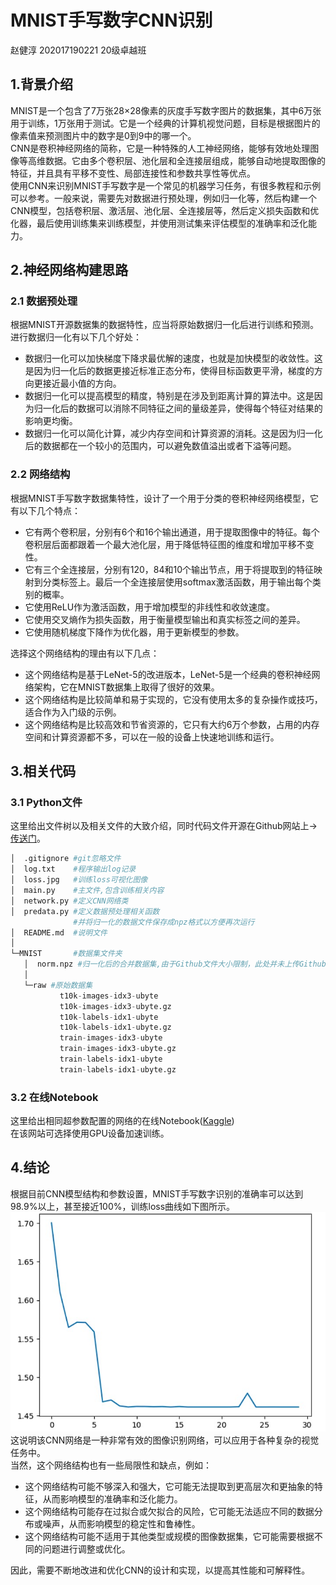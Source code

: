 # MNIST手写数字CNN识别
赵健淳 202017190221 20级卓越班
## 1.背景介绍
MNIST是一个包含了7万张28×28像素的灰度手写数字图片的数据集，其中6万张用于训练，1万张用于测试。它是一个经典的计算机视觉问题，目标是根据图片的像素值来预测图片中的数字是0到9中的哪一个。<br>
CNN是卷积神经网络的简称，它是一种特殊的人工神经网络，能够有效地处理图像等高维数据。它由多个卷积层、池化层和全连接层组成，能够自动地提取图像的特征，并且具有平移不变性、局部连接性和参数共享性等优点。<br>
使用CNN来识别MNIST手写数字是一个常见的机器学习任务，有很多教程和示例可以参考。一般来说，需要先对数据进行预处理，例如归一化等，然后构建一个CNN模型，包括卷积层、激活层、池化层、全连接层等，然后定义损失函数和优化器，最后使用训练集来训练模型，并使用测试集来评估模型的准确率和泛化能力。

## 2.神经网络构建思路
### 2.1 数据预处理
根据MNIST开源数据集的数据特性，应当将原始数据归一化后进行训练和预测。
进行数据归一化有以下几个好处：
- 数据归一化可以加快梯度下降求最优解的速度，也就是加快模型的收敛性。这是因为归一化后的数据更接近标准正态分布，使得目标函数更平滑，梯度的方向更接近最小值的方向。
- 数据归一化可以提高模型的精度，特别是在涉及到距离计算的算法中。这是因为归一化后的数据可以消除不同特征之间的量级差异，使得每个特征对结果的影响更均衡。
- 数据归一化可以简化计算，减少内存空间和计算资源的消耗。这是因为归一化后的数据都在一个较小的范围内，可以避免数值溢出或者下溢等问题。

### 2.2 网络结构
根据MNIST手写数字数据集特性，设计了一个用于分类的卷积神经网络模型，它有以下几个特点：

- 它有两个卷积层，分别有6个和16个输出通道，用于提取图像中的特征。每个卷积层后面都跟着一个最大池化层，用于降低特征图的维度和增加平移不变性。
- 它有三个全连接层，分别有120，84和10个输出节点，用于将提取到的特征映射到分类标签上。最后一个全连接层使用softmax激活函数，用于输出每个类别的概率。
- 它使用ReLU作为激活函数，用于增加模型的非线性和收敛速度。
- 它使用交叉熵作为损失函数，用于衡量模型输出和真实标签之间的差异。
- 它使用随机梯度下降作为优化器，用于更新模型的参数。

选择这个网络结构的理由有以下几点：

- 这个网络结构是基于LeNet-5的改进版本，LeNet-5是一个经典的卷积神经网络架构，它在MNIST数据集上取得了很好的效果。
- 这个网络结构是比较简单和易于实现的，它没有使用太多的复杂操作或技巧，适合作为入门级的示例。
- 这个网络结构是比较高效和节省资源的，它只有大约6万个参数，占用的内存空间和计算资源都不多，可以在一般的设备上快速地训练和运行。

## 3.相关代码
### 3.1 Python文件
这里给出文件树以及相关文件的大致介绍，同时代码文件开源在Github网站上->[传送门](https://github.com/TantalumKevin/CNN-MNIST)。
```python
│  .gitignore #git忽略文件
│  log.txt    #程序输出log记录
│  loss.jpg   #训练loss可视化图像
│  main.py    #主文件,包含训练相关内容
│  network.py #定义CNN网络类
│  predata.py #定义数据预处理相关函数
              #并将归一化的数据文件保存成npz格式以方便再次运行
│  README.md  #说明文件
│
└─MNIST       #数据集文件夹
   │  norm.npz #归一化后的合并数据集,由于Github文件大小限制，此处并未上传Github
   │
   └─raw #原始数据集
           t10k-images-idx3-ubyte
           t10k-images-idx3-ubyte.gz
           t10k-labels-idx1-ubyte
           t10k-labels-idx1-ubyte.gz
           train-images-idx3-ubyte
           train-images-idx3-ubyte.gz
           train-labels-idx1-ubyte
           train-labels-idx1-ubyte.gz
```
### 3.2 在线Notebook
这里给出相同超参数配置的网络的在线Notebook([Kaggle](https://www.kaggle.com/kevintantalum/mnist))<br>
在该网站可选择使用GPU设备加速训练。

## 4.结论
根据目前CNN模型结构和参数设置，MNIST手写数字识别的准确率可以达到98.9%以上，甚至接近100%，训练loss曲线如下图所示。<br>
![loss曲线](loss.jpg)
这说明该CNN网络是一种非常有效的图像识别网络，可以应用于各种复杂的视觉任务中。<br>
当然，这个网络结构也有一些局限性和缺点，例如：

- 这个网络结构可能不够深入和强大，它可能无法提取到更高层次和更抽象的特征，从而影响模型的准确率和泛化能力。
- 这个网络结构可能存在过拟合或欠拟合的风险，它可能无法适应不同的数据分布或噪声，从而影响模型的稳定性和鲁棒性。
- 这个网络结构可能不适用于其他类型或规模的图像数据集，它可能需要根据不同的问题进行调整或优化。

因此，需要不断地改进和优化CNN的设计和实现，以提高其性能和可解释性。